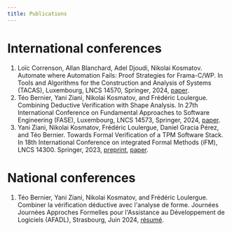 ```yaml
---
title: Publications
---
```


# International conferences

1. Loïc Correnson, Allan Blanchard, Adel Djoudi, Nikolai Kosmatov. Automate where Automation Fails: Proof Strategies for Frama-C/WP. In Tools and Algorithms for the Construction and Analysis of Systems (TACAS), Luxembourg, LNCS 14570, Springer, 2024, [paper](https://dx.doi.org/10.1007/978-3-031-57246-3_18).
1. Téo Bernier, Yani Ziani, Nikolai Kosmatov, and Frédéric Loulergue. Combining Deductive Verification with Shape Analysis. In 27th International Conference on Fundamental Approaches to Software Engineering (FASE), Luxembourg, LNCS 14573, Springer, 2024, [paper](https://dx.doi.org/10.1007/978-3-031-57259-3_14).
1. Yani Ziani, Nikolai Kosmatov, Frédéric Loulergue, Daniel Gracia Pérez, and Téo Bernier. Towards Formal Verification of a TPM Software Stack. In 18th International Conference on integrated Formal Methods (iFM), LNCS 14300. Springer, 2023, [preprint](https://hal.science/hal-04176159), [paper](https://link.springer.com/chapter/10.1007/978-3-031-47705-8_6).

# National conferences 

1. Téo Bernier, Yani Ziani, Nikolai Kosmatov, and Frédéric Loulergue. Combiner la vérification déductive avec l'analyse de forme. Journées Journées Approches Formelles pour l'Assistance au Développement de Logiciels (AFADL), Strasbourg, Juin 2024, [résumé](https://inria.hal.science/hal-04622131).
